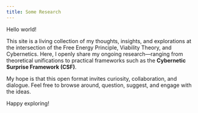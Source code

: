 ```yaml
---
title: Some Research
---
```

	
Hello world!

This site is a living collection of my thoughts, insights, and explorations at the intersection of the Free Energy Principle, Viability Theory, and Cybernetics. Here, I openly share my ongoing research—ranging from theoretical unifications to practical frameworks such as the **Cybernetic Surprise Framework (CSF)**.

My hope is that this open format invites curiosity, collaboration, and dialogue. Feel free to browse around, question, suggest, and engage with the ideas.

Happy exploring!
